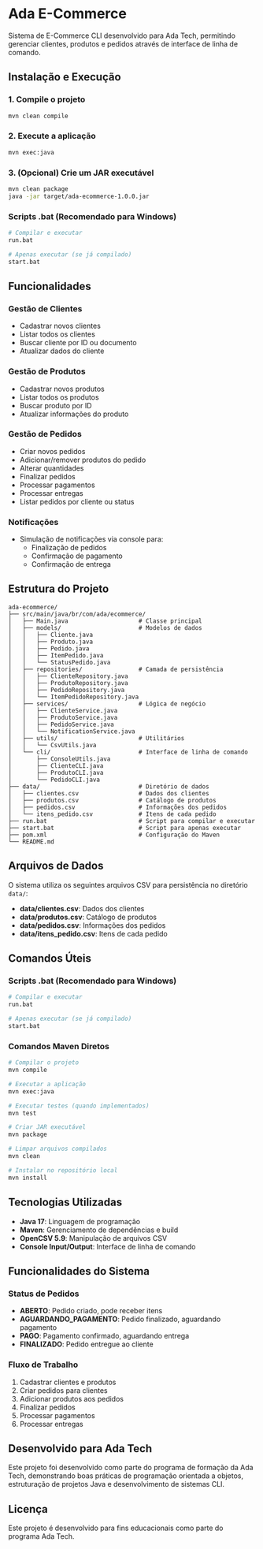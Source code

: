 # Ada E-Commerce

Sistema de E-Commerce CLI desenvolvido para Ada Tech, permitindo gerenciar clientes, produtos e pedidos através de interface de linha de comando.

## Instalação e Execução

### 1. Compile o projeto
```bash
mvn clean compile
```

### 2. Execute a aplicação
```bash
mvn exec:java
```

### 3. (Opcional) Crie um JAR executável
```bash
mvn clean package
java -jar target/ada-ecommerce-1.0.0.jar
```

### Scripts .bat (Recomendado para Windows)
```bash
# Compilar e executar
run.bat

# Apenas executar (se já compilado)
start.bat
```

## Funcionalidades

### Gestão de Clientes
- Cadastrar novos clientes
- Listar todos os clientes
- Buscar cliente por ID ou documento
- Atualizar dados do cliente

### Gestão de Produtos
- Cadastrar novos produtos
- Listar todos os produtos
- Buscar produto por ID
- Atualizar informações do produto

### Gestão de Pedidos
- Criar novos pedidos
- Adicionar/remover produtos do pedido
- Alterar quantidades
- Finalizar pedidos
- Processar pagamentos
- Processar entregas
- Listar pedidos por cliente ou status

### Notificações
- Simulação de notificações via console para:
  - Finalização de pedidos
  - Confirmação de pagamento
  - Confirmação de entrega

## Estrutura do Projeto

```
ada-ecommerce/
├── src/main/java/br/com/ada/ecommerce/
│   ├── Main.java                    # Classe principal
│   ├── models/                      # Modelos de dados
│   │   ├── Cliente.java
│   │   ├── Produto.java
│   │   ├── Pedido.java
│   │   ├── ItemPedido.java
│   │   └── StatusPedido.java
│   ├── repositories/                # Camada de persistência
│   │   ├── ClienteRepository.java
│   │   ├── ProdutoRepository.java
│   │   ├── PedidoRepository.java
│   │   └── ItemPedidoRepository.java
│   ├── services/                    # Lógica de negócio
│   │   ├── ClienteService.java
│   │   ├── ProdutoService.java
│   │   ├── PedidoService.java
│   │   └── NotificationService.java
│   ├── utils/                       # Utilitários
│   │   └── CsvUtils.java
│   └── cli/                         # Interface de linha de comando
│       ├── ConsoleUtils.java
│       ├── ClienteCLI.java
│       ├── ProdutoCLI.java
│       └── PedidoCLI.java
├── data/                            # Diretório de dados
│   ├── clientes.csv                 # Dados dos clientes
│   ├── produtos.csv                 # Catálogo de produtos
│   ├── pedidos.csv                  # Informações dos pedidos
│   └── itens_pedido.csv             # Itens de cada pedido
├── run.bat                          # Script para compilar e executar
├── start.bat                        # Script para apenas executar
├── pom.xml                          # Configuração do Maven
└── README.md
```

## Arquivos de Dados

O sistema utiliza os seguintes arquivos CSV para persistência no diretório `data/`:

- **data/clientes.csv**: Dados dos clientes
- **data/produtos.csv**: Catálogo de produtos
- **data/pedidos.csv**: Informações dos pedidos
- **data/itens_pedido.csv**: Itens de cada pedido

## Comandos Úteis

### Scripts .bat (Recomendado para Windows)
```bash
# Compilar e executar
run.bat

# Apenas executar (se já compilado)
start.bat
```

### Comandos Maven Diretos
```bash
# Compilar o projeto
mvn compile

# Executar a aplicação
mvn exec:java

# Executar testes (quando implementados)
mvn test

# Criar JAR executável
mvn package

# Limpar arquivos compilados
mvn clean

# Instalar no repositório local
mvn install
```

## Tecnologias Utilizadas

- **Java 17**: Linguagem de programação
- **Maven**: Gerenciamento de dependências e build
- **OpenCSV 5.9**: Manipulação de arquivos CSV
- **Console Input/Output**: Interface de linha de comando

## Funcionalidades do Sistema

### Status de Pedidos
- **ABERTO**: Pedido criado, pode receber itens
- **AGUARDANDO_PAGAMENTO**: Pedido finalizado, aguardando pagamento
- **PAGO**: Pagamento confirmado, aguardando entrega
- **FINALIZADO**: Pedido entregue ao cliente

### Fluxo de Trabalho
1. Cadastrar clientes e produtos
2. Criar pedidos para clientes
3. Adicionar produtos aos pedidos
4. Finalizar pedidos
5. Processar pagamentos
6. Processar entregas

## Desenvolvido para Ada Tech

Este projeto foi desenvolvido como parte do programa de formação da Ada Tech, demonstrando boas práticas de programação orientada a objetos, estruturação de projetos Java e desenvolvimento de sistemas CLI.

## Licença

Este projeto é desenvolvido para fins educacionais como parte do programa Ada Tech.